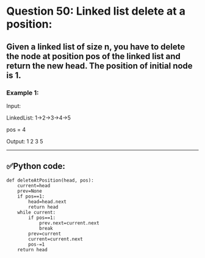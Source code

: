 # Question 50: Linked list delete at a position:

## Given a linked list of size n, you have to delete the node at position pos of the linked list and return the new head. The position of initial node is 1.

### Example 1:

Input:

LinkedList: 1->2->3->4->5

pos = 4

Output: 1 2 3 5

---

## ✅Python code:

```
def deleteAtPosition(head, pos):
    current=head
    prev=None
    if pos==1:
        head=head.next
        return head
    while current:
        if pos==1:
            prev.next=current.next
            break
        prev=current
        current=current.next
        pos-=1
    return head
```
